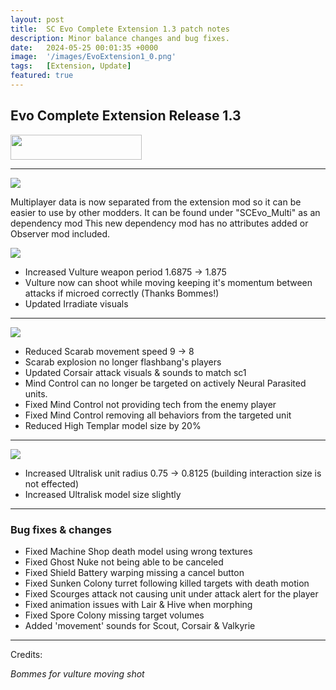 ```yaml
---
layout: post
title:  SC Evo Complete Extension 1.3 patch notes
description: Minor balance changes and bug fixes.
date:   2024-05-25 00:01:35 +0000
image:  '/images/EvoExtension1_0.png'
tags:   [Extension, Update]
featured: true
---
```


## Evo Complete Extension Release 1.3


<a href="https://paypal.me/KopruluKat/"><img src="{{site.baseurl}}/images/blue.png" width="210" height="40"></a> 


***

![]({{site.baseurl}}/images/Divider_Extension.png)

Multiplayer data is now separated from the extension mod so it can be easier to use by other modders. It can be found under "SCEvo_Multi" as an dependency mod
This new dependency mod has no attributes added or Observer mod included.

![]({{site.baseurl}}/images/Divider_Terran.png)
- Increased Vulture weapon period 1.6875 -> 1.875
- Vulture now can shoot while moving keeping it's momentum between attacks if microed correctly (Thanks Bommes!)
- Updated Irradiate visuals

***

![]({{site.baseurl}}/images/Divider_Protoss.png)

- Reduced Scarab movement speed 9 -> 8 
- Scarab explosion no longer flashbang's players
- Updated Corsair attack visuals & sounds to match sc1
- Mind Control can no longer be targeted on actively Neural Parasited units.
- Fixed Mind Control not providing tech from the enemy player
- Fixed Mind Control removing all behaviors from the targeted unit
- Reduced High Templar model size by 20%


***

![]({{site.baseurl}}/images/Divider_Zerg.png)

- Increased Ultralisk unit radius 0.75 -> 0.8125 (building interaction size is not effected)
- Increased Ultralisk model size slightly

***

### Bug fixes & changes
- Fixed Machine Shop death model using wrong textures
- Fixed Ghost Nuke not being able to be canceled 
- Fixed Shield Battery warping missing a cancel button
- Fixed Sunken Colony turret following killed targets with death motion
- Fixed Scourges attack not causing unit under attack alert for the player
- Fixed animation issues with Lair & Hive when morphing
- Fixed Spore Colony missing target volumes
- Added 'movement' sounds for Scout, Corsair & Valkyrie

***

Credits: 

_Bommes for vulture moving shot_
